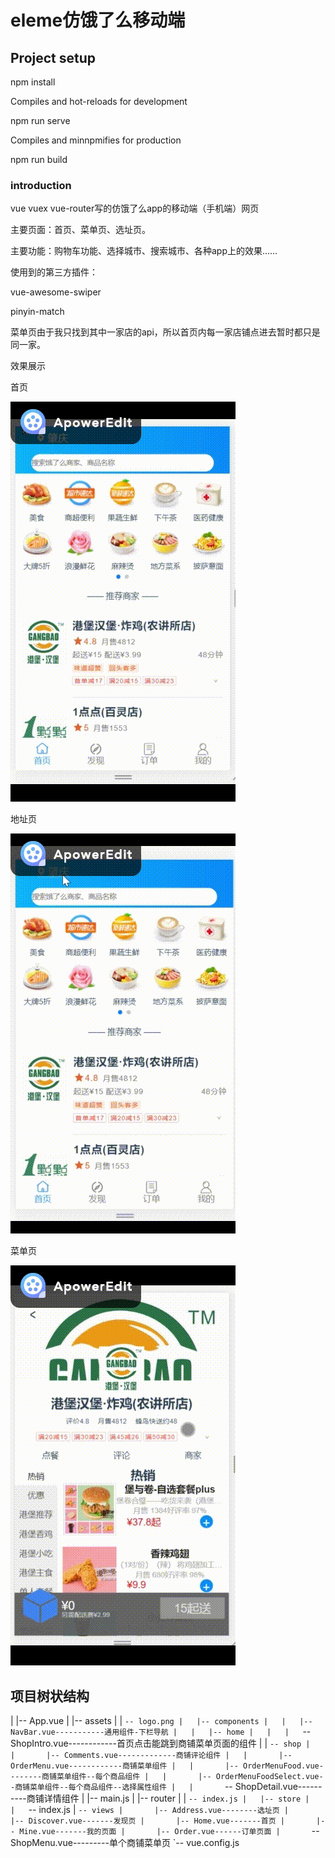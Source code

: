 # eleme仿饿了么移动端

## Project setup
npm install

Compiles and hot-reloads for development

npm run serve

Compiles and minnpmifies for production

npm run build

### introduction

vue vuex vue-router写的仿饿了么app的移动端（手机端）网页

主要页面：首页、菜单页、选址页。

主要功能：购物车功能、选择城市、搜索城市、各种app上的效果……

使用到的第三方插件：

vue-awesome-swiper

pinyin-match

菜单页由于我只找到其中一家店的api，所以首页内每一家店铺点进去暂时都只是同一家。

效果展示

首页

![](https://github.com/xxxxxyn/vueElm/blob/master/imgForShow/home.gif?raw=true)

地址页

![](https://github.com/xxxxxyn/vueElm/blob/master/imgForShow/address.gif?raw=true)

菜单页

![](https://github.com/xxxxxyn/vueElm/blob/master/imgForShow/menu.gif?raw=true)





## 项目树状结构



|   |-- App.vue
|   |-- assets
|   |   `-- logo.png
|   |-- components
|   |   |-- NavBar.vue-----------通用组件-下栏导航
|   |   |-- home
|   |   |   `-- ShopIntro.vue------------首页点击能跳到商铺菜单页面的组件
|   |   `-- shop
|   |       |-- Comments.vue-------------商铺评论组件
|   |       |-- OrderMenu.vue------------商铺菜单组件
|   |       |-- OrderMenuFood.vue--------商铺菜单组件--每个商品组件
|   |       |-- OrderMenuFoodSelect.vue--商铺菜单组件--每个商品组件--选择属性组件
|   |       `-- ShopDetail.vue----------商铺详情组件
|   |-- main.js
|   |-- router
|   |   `-- index.js
|   |-- store
|   |   `-- index.js
|   `-- views
|       |-- Address.vue--------选址页
|       |-- Discover.vue-------发现页
|       |-- Home.vue-------首页
|       |-- Mine.vue-------我的页面
|       |-- Order.vue------订单页面
|       `-- ShopMenu.vue---------单个商铺菜单页
`-- vue.config.js


